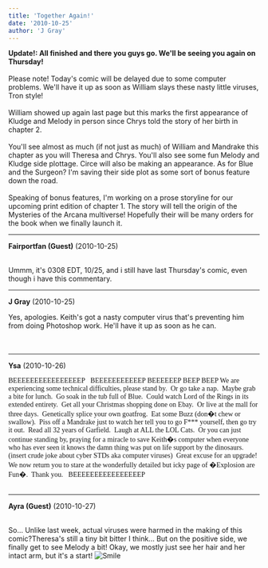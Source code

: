 ```yaml
---
title: 'Together Again!'
date: '2010-10-25'
author: 'J Gray'
---
```


<span style="font-weight: bold;"><div><span style="font-weight: bold;">Update!: All finished and there you guys go. We'll be seeing you again on Thursday!</span></div><div><span style="font-weight: bold;"><br></span></div>Please note! Today's comic will be delayed due to some computer problems. We'll have it up as soon as William slays these nasty little viruses, Tron style!<br><br></span>William showed up again last page but this marks the first appearance of Kludge and Melody in person since Chrys told the story of her birth in chapter 2. <br><br>You'll see almost as much (if not just as much) of William and Mandrake this chapter as you will Theresa and Chrys. You'll also see some fun Melody and Kludge side plottage. Circe will also be making an appearance. As for Blue and the Surgeon? I'm saving their side plot as some sort of bonus feature down the road.<br><br>Speaking of bonus features, I'm working on a prose storyline for our upcoming print edition of chapter 1. The story will tell the origin of the Mysteries of the Arcana multiverse! Hopefully their will be many orders for the book when we finally launch it.<br>

---
**Fairportfan (Guest)** (2010-10-25)

<br> Ummm, it's 0308 EDT, 10/25, and i still have last Thursday's comic, even though i have this commentary.

---
**J Gray** (2010-10-25)

Yes, apologies. Keith's got a nasty computer virus that's preventing him from doing Photoshop work. He'll have it up as soon as he can.<br><br><br>

---
**Ysa** (2010-10-26)

<font face="Calibri">BEEEEEEEEEEEEEEEEP&nbsp;&nbsp; BEEEEEEEEEEEP BEEEEEEP BEEP BEEP </font><font face="Calibri">We are experiencing some technical difficulties, please stand by.<span style="mso-spacerun: yes">&nbsp; </span>Or go take a nap.<span style="mso-spacerun: yes">&nbsp; </span>Maybe grab a bite for lunch.<span style="mso-spacerun: yes">&nbsp; </span>Go soak in the tub full of Blue.<span style="mso-spacerun: yes">&nbsp; </span>Could watch Lord of the Rings in its extended entirety.<span style="mso-spacerun: yes">&nbsp; </span>Get all your Christmas shopping done on Ebay.<span style="mso-spacerun: yes">&nbsp; </span>Or live at the mall for three days.<span style="mso-spacerun: yes">&nbsp; </span>Genetically splice your own goatfrog.<span style="mso-spacerun: yes">&nbsp; </span>Eat some Buzz (don�t chew or swallow).<span style="mso-spacerun: yes">&nbsp; </span>Piss off a Mandrake just to watch her tell you to go F*** yourself, then go try it out.<span style="mso-spacerun: yes">&nbsp; </span>Read all 32 years of Garfield.<span style="mso-spacerun: yes">&nbsp; </span>Laugh at ALL the LOL Cats.<span style="mso-spacerun: yes">&nbsp; </span>Or you can just continue standing by, praying for a miracle to save Keith�s computer when everyone who has ever seen it knows the damn thing was put on life support by the dinosaurs.<span style="mso-spacerun: yes">&nbsp; </span>(insert crude joke about cyber STDs aka computer viruses) <span style="mso-spacerun: yes">&nbsp;Great excuse for an upgrade!&nbsp; </span>We now return you to stare at the wonderfully detailed but icky page of �Explosion are Fun�.<span style="mso-spacerun: yes">&nbsp; </span>Thank you.&nbsp;</font><font face="Calibri">&nbsp; BEEEEEEEEEEEEEEEEP</font><br><br>

---
**Ayra (Guest)** (2010-10-27)

<br>So... Unlike last week, actual viruses were harmed in the making of this comic?Theresa's still a tiny bit bitter I think... But on the positive side, we finally get to see Melody a bit! Okay, we mostly just see her hair and her intact arm, but it's a start! <img src="/smilies/smile.gif" alt="Smile" border="0">

